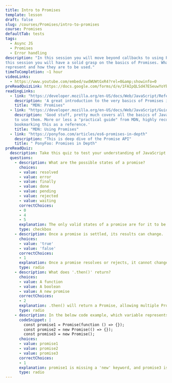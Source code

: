 ```yaml
---
title: Intro to Promises
template: lesson
draft: false
slug: /courses/Promises/intro-to-promises
course: Promises
defaultTab: tests
tags:
  - Async JS
  - Promises
  - Error handling
description: "In this session you will move beyond callbacks to using Promises. By the end of
this session you will have a solid grasp on the basics of Promises. What they
represent and how they are to be used."
timeToCompletion: ~1 hour
videoLinks: 
  - https://www.youtube.com/embed/swdWUWtGxR4?rel=0&amp;showinfo=0
preReadQuizLink: https://docs.google.com/forms/d/e/1FAIpQLSd47ESeuwYoYbc_R-i33ilaPwoEY7D5OMUUOVUwk1hiLvZ3mQ/viewform
readingLinks: 
  - link: "https://developer.mozilla.org/en-US/docs/Web/JavaScript/Reference/Global_Objects/Promise"
    description: 'A great introduction to the very basics of Promises in JavaScript from MDN.'
    title: "MDN: Promises"
  - link: "https://developer.mozilla.org/en-US/docs/Web/JavaScript/Guide/Using_promises"
    description: 'Good stuff, pretty much covers all the basics of JavaScript Promises and how
    to use them. More or less a "practical guide" from MDN, highly recommend
    bookmarking this as a reference.'
    title: "MDN: Using Promises"
  - link: "https://ponyfoo.com/articles/es6-promises-in-depth"
    description: "This is deep dive of the Promise API"
    title: " PonyFoo: Promises in Depth"
preReadQuiz:
  description: Take this quiz to test your understanding of JavaScript Promises!
  questions: 
    - description: What are the possible states of a promise?
      choices:
      - value: resolved
      - value: error
      - value: finally
      - value: done
      - value: pending
      - value: rejected
      - value: waiting
      correctChoices: 
      - 0
      - 4
      - 5
      explanation: The only valid states of a promise are for it to be pending (in flight), resolved (succeeded without error), or rejected (an error occurred.)
      type: checkbox
    - description: Once a promise is settled, its results can change.
      choices:
      - value: 'true'
      - value: 'false'
      correctChoices: 
      - 1
      explanation: Once a promise resolves or rejects, it cannot change its status (to pending, resolved, or rejected.)
      type: radio
    - description: What does '.then()' return?
      choices:
      - value: A function
      - value: A boolean
      - value: A new promise
      correctChoices: 
      - 2
      explanation: .then() will return a Promise, allowing multiple Promises to be chained onto each other.
      type: radio
    - description: In the below code example, which variable represents a valid declaration of a Promise?
      codeSnippet: |
        const promise1 = Promise(function () => {});
        const promise2 = new Promise(() => {});
        const promise3 = new Promise();
      choices:
      - value: promise1
      - value: promise2
      - value: promise3
      correctChoices: 
      - 1
      explanation: promise1 is missing a 'new' keyword, and promise3 is missing a function within the contents of the Promise to actually execute.
      type: radio
---
```


